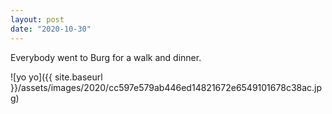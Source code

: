 ```yaml
---
layout: post
date: "2020-10-30"
---
```


Everybody went to Burg for a walk and dinner.

![yo yo]({{ site.baseurl }}/assets/images/2020/cc597e579ab446ed14821672e6549101678c38ac.jpg)
